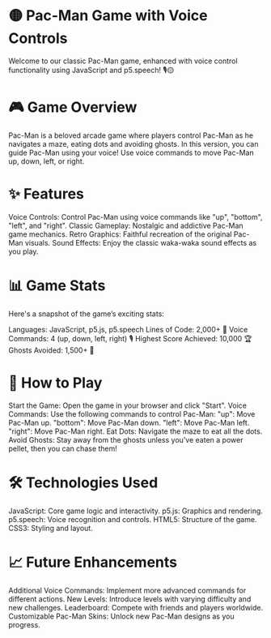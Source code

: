 # 🟡 Pac-Man Game with Voice Controls
Welcome to our classic Pac-Man game, enhanced with voice control functionality using JavaScript and p5.speech! 🎙️🟡

# 🎮 Game Overview
Pac-Man is a beloved arcade game where players control Pac-Man as he navigates a maze, eating dots and avoiding ghosts. In this version, you can guide Pac-Man using your voice! Use voice commands to move Pac-Man up, down, left, or right.

# ✨ Features
Voice Controls: Control Pac-Man using voice commands like "up", "bottom", "left", and "right".
Classic Gameplay: Nostalgic and addictive Pac-Man game mechanics.
Retro Graphics: Faithful recreation of the original Pac-Man visuals.
Sound Effects: Enjoy the classic waka-waka sound effects as you play.

# 📊 Game Stats
Here's a snapshot of the game’s exciting stats:

Languages: JavaScript, p5.js, p5.speech
Lines of Code: 2,000+ 📄
Voice Commands: 4 (up, down, left, right) 🎙️
Highest Score Achieved: 10,000 🏆
Ghosts Avoided: 1,500+ 👻

# 🚀 How to Play
Start the Game: Open the game in your browser and click "Start".
Voice Commands: Use the following commands to control Pac-Man:
"up": Move Pac-Man up.
"bottom": Move Pac-Man down.
"left": Move Pac-Man left.
"right": Move Pac-Man right.
Eat Dots: Navigate the maze to eat all the dots.
Avoid Ghosts: Stay away from the ghosts unless you’ve eaten a power pellet, then you can chase them!

# 🛠️ Technologies Used
JavaScript: Core game logic and interactivity.
p5.js: Graphics and rendering.
p5.speech: Voice recognition and controls.
HTML5: Structure of the game.
CSS3: Styling and layout.

# 📈 Future Enhancements
Additional Voice Commands: Implement more advanced commands for different actions.
New Levels: Introduce levels with varying difficulty and new challenges.
Leaderboard: Compete with friends and players worldwide.
Customizable Pac-Man Skins: Unlock new Pac-Man designs as you progress.